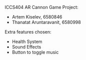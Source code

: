 ICCS404 AR Cannon Game Project:
- Artem Kiselev, 6580846
- Thanatat Aruntaravanit, 6580998

Extra features chosen:
- Health System
- Sound Effects
- Button to toggle music
